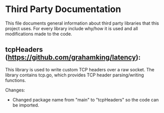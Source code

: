 Third Party Documentation
=========================

This file documents general information about third party libraries that this
project uses. For every library include why/how it is used and all
modifications made to the code.

tcpHeaders (https://github.com/grahamking/latency):
----------------------------------------------------

This library is used to write custom TCP headers over a raw socket. The library
contains tcp.go, which provides TCP header parsing/writing functions.

Changes:
* Changed package name from "main" to "tcpHeaders" so the code can be imported.
